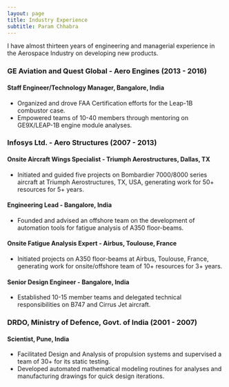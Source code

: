 ```yaml
---
layout: page
title: Industry Experience
subtitle: Param Chhabra
---
```


I have almost thirteen years of engineering and managerial experience in the Aerospace Industry on developing new products.

### GE Aviation and Quest Global - Aero Engines (2013 - 2016)
#### Staff Engineer/Technology Manager, Bangalore, India
* Organized and drove FAA Certification efforts for the Leap-1B combustor case.
* Empowered teams of 10-40 members through mentoring on GE9X/LEAP-1B engine module analyses.

### Infosys Ltd. - Aero Structures (2007 - 2013)
#### Onsite Aircraft Wings Specialist - Triumph Aerostructures, Dallas, TX
* Initiated and guided five projects on Bombardier 7000/8000 series aircraft at Triumph Aerostructures, TX, USA, generating work for 50+ resources for 5+ years.

#### Engineering Lead - Bangalore, India
* Founded and advised an offshore team on the development of automation tools for fatigue analysis of A350 floor-beams.

#### Onsite Fatigue Analysis Expert - Airbus, Toulouse, France
* Initiated projects on A350 floor-beams at Airbus, Toulouse, France, generating work for onsite/offshore team of 10+ resources for 3+ years.

#### Senior Design Engineer - Bangalore, India
* Established 10-15 member teams and delegated technical responsibilities on B747 and Cirrus Jet aircraft.

### DRDO, Ministry of Defence, Govt. of India (2001 - 2007)
#### Scientist, Pune, India
* Facilitated Design and Analysis of propulsion systems and supervised a team of 30+ for its static testing.
* Developed automated mathematical modeling routines for analyses and manufacturing drawings for quick design iterations.

